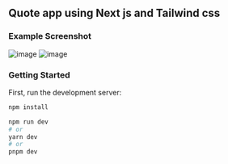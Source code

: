 ## Quote app using Next js and Tailwind css

### Example Screenshot
![image](https://github.com/gentabelardi/quote-nextjs/assets/78941367/7cf53ff4-c3b0-47a2-a404-e54a118c75ae)
![image](https://github.com/gentabelardi/quote-nextjs/assets/78941367/f298c18b-31ca-4639-9de7-5c7c5e0450ec)



### Getting Started

First, run the development server:

```bash
npm install

npm run dev
# or
yarn dev
# or
pnpm dev
```
